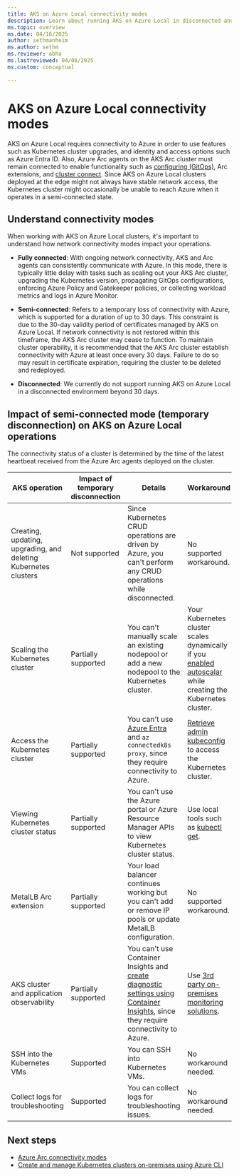 ```yaml
---
title: AKS on Azure Local connectivity modes
description: Learn about running AKS on Azure Local in disconnected and semi-connected mode.
ms.topic: overview
ms.date: 04/16/2025
author: sethmanheim
ms.author: sethm 
ms.reviewer: abha
ms.lastreviewed: 04/08/2025
ms.custom: conceptual

---
```


# AKS on Azure Local connectivity modes

AKS on Azure Local requires connectivity to Azure in order to use features such as Kubernetes cluster upgrades, and identity and access options such as Azure Entra ID. Also, Azure Arc agents on the AKS Arc cluster must remain connected to enable functionality such as [configuring (GitOps)](/azure/azure-arc/kubernetes/conceptual-gitops-flux2), Arc extensions, and [cluster connect](/azure/azure-arc/kubernetes/conceptual-cluster-connect). Since AKS on Azure Local clusters deployed at the edge might not always have stable network access, the Kubernetes cluster might occasionally be unable to reach Azure when it operates in a semi-connected state.

## Understand connectivity modes

When working with AKS on Azure Local clusters, it's important to understand how network connectivity modes impact your operations.

- **Fully connected**: With ongoing network connectivity, AKS and Arc agents can consistently communicate with Azure. In this mode, there is typically little delay with tasks such as scaling out your AKS Arc cluster, upgrading the Kubernetes version, propagating GitOps configurations, enforcing Azure Policy and Gatekeeper policies, or collecting workload metrics and logs in Azure Monitor.

- **Semi-connected**:  Refers to a temporary loss of connectivity with Azure, which is supported for a duration of up to 30 days. This constraint is due to the 30-day validity period of certificates managed by AKS on Azure Local. If network connectivity is not restored within this timeframe, the AKS Arc cluster may cease to function. To maintain cluster operability, it is recommended that the AKS Arc cluster establish connectivity with Azure at least once every 30 days. Failure to do so may result in certificate expiration, requiring the cluster to be deleted and redeployed.

- **Disconnected**: We currently do not support running AKS on Azure Local in a disconnected environment beyond 30 days.

## Impact of semi-connected mode (temporary disconnection) on AKS on Azure Local operations

The connectivity status of a cluster is determined by the time of the latest heartbeat received from the Azure Arc agents deployed on the cluster.

| AKS operation | Impact of temporary disconnection | Details | Workaround |
| ------------- | ---------------------------------- |---------|------------|
| Creating, updating, upgrading, and deleting Kubernetes clusters | Not supported | Since Kubernetes CRUD operations are driven by Azure, you can't perform any CRUD operations while disconnected. | No supported workaround. |
| Scaling the Kubernetes cluster | Partially supported | You can't manually scale an existing nodepool or add a new nodepool to the Kubernetes cluster. | Your Kubernetes cluster scales dynamically if you [enabled autoscalar](auto-scale-aks-arc.md) while creating the Kubernetes cluster. |
| Access the Kubernetes cluster | Partially supported | You can't use [Azure Entra](enable-authentication-microsoft-entra-id.md) and `az connectedk8s proxy`, since they require connectivity to Azure. | [Retrieve admin kubeconfig](retrieve-admin-kubeconfig.md) to access the Kubernetes cluster. |
| Viewing Kubernetes cluster status | Partially supported | You can't use the Azure portal or Azure Resource Manager APIs to view Kubernetes cluster status. | Use local tools such as [kubectl get](https://kubernetes.io/docs/reference/kubectl/quick-reference/#viewing-and-finding-resources). |
| MetalLB Arc extension | Partially supported | Your load balancer continues working but you can't add or remove IP pools or update MetalLB configuration. | No supported workaround. |
| AKS cluster and application observability | Partially supported | You can't use Container Insights and [create diagnostic settings using Container Insights](kubernetes-monitor-audit-events.md#create-a-diagnostic-setting), since they require connectivity to Azure. | Use [3rd party on-premises monitoring solutions](aks-monitor-logging.md). |
| SSH into the Kubernetes VMs | Supported | You can SSH into Kubernetes VMs. | No workaround needed. |
| Collect logs for troubleshooting | Supported | You can collect logs for troubleshooting issues. | No workaround needed. |

## Next steps

- [Azure Arc connectivity modes](/azure//azure-arc/kubernetes/conceptual-connectivity-modes)
- [Create and manage Kubernetes clusters on-premises using Azure CLI](aks-create-clusters-cli.md)
